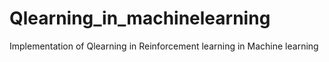 # Qlearning_in_machinelearning
Implementation of Qlearning in Reinforcement learning in Machine learning
